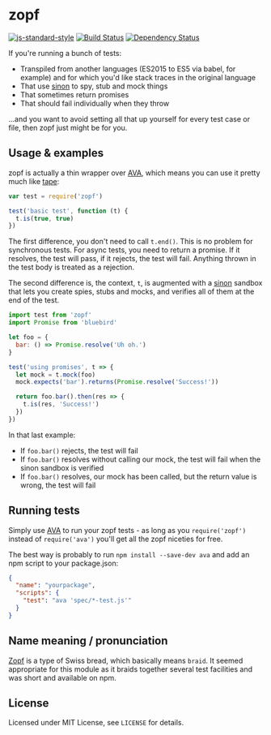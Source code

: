 # zopf

[![js-standard-style](https://img.shields.io/badge/code%20style-standard-brightgreen.svg?style=flat)](https://github.com/feross/standard)
[![Build Status](https://travis-ci.org/itchio/zopf.svg)](https://travis-ci.org/itchio/zopf)
[![Dependency Status](https://david-dm.org/itchio/zopf.svg)](https://david-dm.org/itchio/zopf)

If you're running a bunch of tests:

  - Transpiled from another languages (ES2015 to ES5 via babel, for example)
    and for which you'd like stack traces in the original language
  - That use [sinon][sinon] to spy, stub and mock things
  - That sometimes return promises
  - That should fail individually when they throw

...and you want to avoid setting all that up yourself for every test case
or file, then zopf just might be for you.

## Usage & examples

zopf is actually a thin wrapper over [AVA][], which means you can use it
pretty much like [tape][]:

```javascript
var test = require('zopf')

test('basic test', function (t) {
  t.is(true, true)
})
```

The first difference, you don't need to call `t.end()`. This is no problem
for synchronous tests. For async tests, you need to return a promise. If it
resolves, the test will pass, if it rejects, the test will fail. Anything
thrown in the test body is treated as a rejection.

The second difference is, the context, `t`, is augmented with a [sinon][]
sandbox that lets you create spies, stubs and mocks, and verifies all of them
at the end of the test.

```javascript
import test from 'zopf'
import Promise from 'bluebird'

let foo = {
  bar: () => Promise.resolve('Uh oh.')
}

test('using promises', t => {
  let mock = t.mock(foo)
  mock.expects('bar').returns(Promise.resolve('Success!'))

  return foo.bar().then(res => {
    t.is(res, 'Success!')
  })
})
```

In that last example:

  * If `foo.bar()` rejects, the test will fail
  * If `foo.bar()` resolves without calling our mock, the test will
    fail when the sinon sandbox is verified
  * If `foo.bar()` resolves, our mock has been called, but the return
    value is wrong, the test will fail

[AVA]: https://ava.li
[tape]: https://www.npmjs.com/package/tape
[sinon]: http://sinonjs.org/

## Running tests

Simply use [AVA][] to run your zopf tests - as long as you `require('zopf')`
instead of `require('ava')` you'll get all the zopf niceties for free.

The best way is probably to run `npm install --save-dev ava` and add an npm
script to your package.json:

```json
{
  "name": "yourpackage",
  "scripts": {
    "test": "ava 'spec/*-test.js'"
  }
}
```

## Name meaning / pronunciation

[Zopf][] is a type of Swiss bread, which basically means `braid`. It seemed
appropriate for this module as it braids together several test facilities
and was short and available on npm.

[Zopf]: https://en.wikipedia.org/wiki/Zopf

## License

Licensed under MIT License, see `LICENSE` for details.

